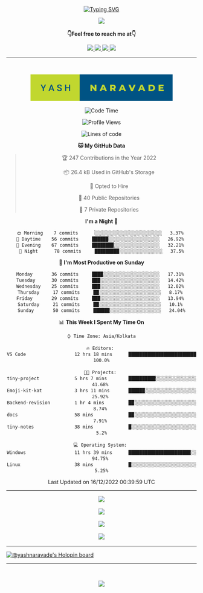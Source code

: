 <p align="center"> 
 <a href="https://git.io/typing-svg"><img src="https://readme-typing-svg.herokuapp.com?font=Fira+Code&weight=500&size=21&duration=4000&pause=1000&center=true&vCenter=true&width=435&lines=Hey+there!+;I'm+Yash!;How+you+doin'%3F;Lemme+show+you+sumn%2C+c'mon!" alt="Typing SVG" /></a>
</p>


<p align="center">
  <a href="https://forthebadge.com">
  <img  src="https://forthebadge.com/images/badges/winter-is-coming.svg" />
  
</a>
</p>

  <p align="center"><b>👇Feel free to reach me at👇</b></p>
<p align="center">
  <a href="https://mail.google.com/mail/u/0/?to=yashdip123@gmail.com&su=Hey&fs=1&tf=cm" target="_blank">
  <img  src="https://img.shields.io/badge/Gmail-EA4335.svg?style=for-the-badge&logo=Gmail&logoColor=white"/>
  <a href="https://twitter.com/yashnaravade" target="_blank">
  <img  src="https://img.shields.io/badge/Twitter-1DA1F2.svg?style=for-the-badge&logo=Twitter&logoColor=white"/>
   <a href="https://www.linkedin.com/in/yashnaravade/" target="_blank">
  <img  src="https://img.shields.io/badge/LinkedIn-0A66C2.svg?style=for-the-badge&logo=LinkedIn&logoColor=white"/>
<a href= "https://www.instagram.com/stellar_dawg_ilxx/" target="_blank">
<img  src="https://img.shields.io/badge/Instagram-E4405F?style=for-the-badge&logo=instagram&logoColor=white"/>
</a>
</p>

<hr/>

<div align="center">
&nbsp;

<p align="center">
  <img  src="yash-naravade.svg" />

  
</p>
 
<!--START_SECTION:waka-->
![Code Time](http://img.shields.io/badge/Code%20Time-11%20hrs%2023%20mins-blue)

![Profile Views](http://img.shields.io/badge/Profile%20Views-303-blue)

![Lines of code](https://img.shields.io/badge/From%20Hello%20World%20I%27ve%20Written-481%20Thousand%20lines%20of%20code-blue)

**🐱 My GitHub Data** 

> 🏆 247 Contributions in the Year 2022
 > 
> 📦 26.4 kB Used in GitHub's Storage 
 > 
> 💼 Opted to Hire
 > 
> 📜 40 Public Repositories 
 > 
> 🔑 7 Private Repositories  
 > 
**I'm a Night 🦉** 

```text
🌞 Morning    7 commits      ░░░░░░░░░░░░░░░░░░░░░░░░░   3.37% 
🌆 Daytime    56 commits     ██████░░░░░░░░░░░░░░░░░░░   26.92% 
🌃 Evening    67 commits     ████████░░░░░░░░░░░░░░░░░   32.21% 
🌙 Night      78 commits     █████████░░░░░░░░░░░░░░░░   37.5%

```
📅 **I'm Most Productive on Sunday** 

```text
Monday       36 commits     ████░░░░░░░░░░░░░░░░░░░░░   17.31% 
Tuesday      30 commits     ███░░░░░░░░░░░░░░░░░░░░░░   14.42% 
Wednesday    25 commits     ███░░░░░░░░░░░░░░░░░░░░░░   12.02% 
Thursday     17 commits     ██░░░░░░░░░░░░░░░░░░░░░░░   8.17% 
Friday       29 commits     ███░░░░░░░░░░░░░░░░░░░░░░   13.94% 
Saturday     21 commits     ██░░░░░░░░░░░░░░░░░░░░░░░   10.1% 
Sunday       50 commits     ██████░░░░░░░░░░░░░░░░░░░   24.04%

```


📊 **This Week I Spent My Time On** 

```text
⌚︎ Time Zone: Asia/Kolkata

🔥 Editors: 
VS Code                  12 hrs 18 mins      █████████████████████████   100.0%

🐱‍💻 Projects: 
tiny-project             5 hrs 7 mins        ██████████░░░░░░░░░░░░░░░   41.68% 
Emoji-kit-kat            3 hrs 11 mins       ██████░░░░░░░░░░░░░░░░░░░   25.92% 
Backend-revision         1 hr 4 mins         ██░░░░░░░░░░░░░░░░░░░░░░░   8.74% 
docs                     58 mins             ██░░░░░░░░░░░░░░░░░░░░░░░   7.91% 
tiny-notes               38 mins             █░░░░░░░░░░░░░░░░░░░░░░░░   5.2%

💻 Operating System: 
Windows                  11 hrs 39 mins      ███████████████████████░░   94.75% 
Linux                    38 mins             █░░░░░░░░░░░░░░░░░░░░░░░░   5.25%

```


 Last Updated on 16/12/2022 00:39:59 UTC
<!--END_SECTION:waka-->

</div>
<hr></hr>

<!-- github stats -->
   
<p align="center">
  <img  src="https://github-readme-stats.vercel.app/api?username=yashnaravade&show_icons=true&theme=radical" />
</p>

<!-- Github streak stats  -->
<p align="center">
  <img  src="https://github-readme-streak-stats.herokuapp.com/?user=yashnaravade&theme=radical" />
</p>
<!-- git profile summary cards -->
<p align="center">
  <img  src="https://github-profile-summary-cards.vercel.app/api/cards/profile-details?username=yashnaravade&theme=monokai" />
</p>

<!-- most used languages  -->
<p align="center">
  <img  src="https://github-profile-summary-cards.vercel.app/api/cards/most-commit-language?username=yashnaravade&theme=monokai" />
</p>

<!-- github stats end -->
<hr/>


<!-- languages and tools -->

<!-- Holopin Badges -->
[![@yashnaravade's Holopin board](https://holopin.me/yashnaravade)](https://holopin.io/@yashnaravade)

<hr/>
<br/>
<p align="center">
  <a href="(https://forthebadge.com)">
  <img  src="https://forthebadge.com/images/badges/built-with-love.svg" />
</a>
</p>
